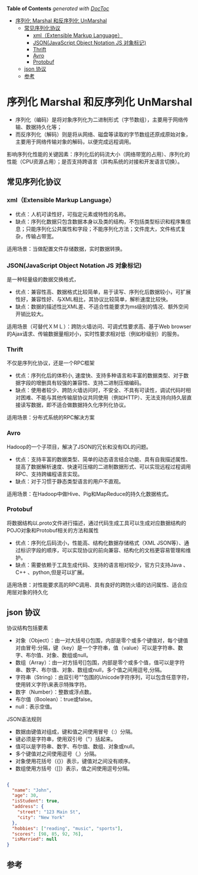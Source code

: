 <!-- START doctoc generated TOC please keep comment here to allow auto update -->
<!-- DON'T EDIT THIS SECTION, INSTEAD RE-RUN doctoc TO UPDATE -->
**Table of Contents**  *generated with [DocToc](https://github.com/thlorenz/doctoc)*

- [序列化 Marshal 和反序列化 UnMarshal](#%E5%BA%8F%E5%88%97%E5%8C%96-marshal-%E5%92%8C%E5%8F%8D%E5%BA%8F%E5%88%97%E5%8C%96-unmarshal)
  - [常见序列化协议](#%E5%B8%B8%E8%A7%81%E5%BA%8F%E5%88%97%E5%8C%96%E5%8D%8F%E8%AE%AE)
    - [xml（Extensible Markup Language）](#xmlextensible-markup-language)
    - [JSON(JavaScript Object Notation JS 对象标记)](#jsonjavascript-object-notation-js-%E5%AF%B9%E8%B1%A1%E6%A0%87%E8%AE%B0)
    - [Thrift](#thrift)
    - [Avro](#avro)
    - [Protobuf](#protobuf)
  - [json 协议](#json-%E5%8D%8F%E8%AE%AE)
  - [参考](#%E5%8F%82%E8%80%83)

<!-- END doctoc generated TOC please keep comment here to allow auto update -->

# 序列化 Marshal 和反序列化 UnMarshal

- 序列化（编码）是将对象序列化为二进制形式（字节数组），主要用于网络传输、数据持久化等；
- 而反序列化（解码）则是将从网络、磁盘等读取的字节数组还原成原始对象，主要用于网络传输对象的解码，以便完成远程调用。

影响序列化性能的关键因素：序列化后的码流大小（网络带宽的占用）、序列化的性能（CPU资源占用）；是否支持跨语言（异构系统的对接和开发语言切换）。

## 常见序列化协议

### xml（Extensible Markup Language）
- 优点：人机可读性好，可指定元素或特性的名称。
- 缺点：序列化数据只包含数据本身以及类的结构，不包括类型标识和程序集信息；只能序列化公共属性和字段；不能序列化方法；文件庞大，文件格式复杂，传输占带宽。

适用场景：当做配置文件存储数据，实时数据转换。

### JSON(JavaScript Object Notation JS 对象标记) 
是一种轻量级的数据交换格式，
- 优点：兼容性高、数据格式比较简单，易于读写、序列化后数据较小，可扩展性好，兼容性好、与XML相比，其协议比较简单，解析速度比较快。
- 缺点：数据的描述性比XML差、不适合性能要求为ms级别的情况、额外空间开销比较大。

适用场景（可替代ＸＭＬ）：跨防火墙访问、可调式性要求高、基于Web browser的Ajax请求、传输数据量相对小，实时性要求相对低（例如秒级别）的服务。

### Thrift
不仅是序列化协议，还是一个RPC框架
- 优点：序列化后的体积小, 速度快、支持多种语言和丰富的数据类型、对于数据字段的增删具有较强的兼容性、支持二进制压缩编码。
- 缺点：使用者较少、跨防火墙访问时，不安全、不具有可读性，调试代码时相对困难、不能与其他传输层协议共同使用（例如HTTP）、无法支持向持久层直接读写数据，即不适合做数据持久化序列化协议。

适用场景：分布式系统的RPC解决方案

### Avro
Hadoop的一个子项目，解决了JSON的冗长和没有IDL的问题。

- 优点：支持丰富的数据类型、简单的动态语言结合功能、具有自我描述属性、提高了数据解析速度、快速可压缩的二进制数据形式、可以实现远程过程调用RPC、支持跨编程语言实现。
- 缺点：对于习惯于静态类型语言的用户不直观。

适用场景：在Hadoop中做Hive、Pig和MapReduce的持久化数据格式。

### Protobuf
将数据结构以.proto文件进行描述，通过代码生成工具可以生成对应数据结构的POJO对象和Protobuf相关的方法和属性
- 优点：序列化后码流小，性能高、结构化数据存储格式（XML JSON等）、通过标识字段的顺序，可以实现协议的前向兼容、结构化的文档更容易管理和维护。
- 缺点：需要依赖于工具生成代码、支持的语言相对较少，官方只支持Java 、C++ 、python,但是可以扩展。

适用场景：对性能要求高的RPC调用、具有良好的跨防火墙的访问属性、适合应用层对象的持久化


## json 协议

协议结构包括要素
- 对象（Object）：由一对大括号{}包围，内部是零个或多个键值对，每个键值对由冒号:分隔，键（key）是一个字符串，值（value）可以是字符串、数字、布尔值、对象、数组或null。
- 数组（Array）：由一对方括号[]包围，内部是零个或多个值，值可以是字符串、数字、布尔值、对象、数组或null，多个值之间用逗号,分隔。
- 字符串（String）：由双引号""包围的Unicode字符序列，可以包含任意字符，使用转义字符\来表示特殊字符。
- 数字（Number）：整数或浮点数。
- 布尔值（Boolean）：true或false。
- null：表示空值。



JSON语法规则
- 数据由键值对组成，键和值之间使用冒号（:）分隔。
- 键必须是字符串，使用双引号（"）括起来。
- 值可以是字符串、数字、布尔值、数组、对象或null。
- 多个键值对之间使用逗号（,）分隔。
- 对象使用花括号（{}）表示，键值对之间没有顺序。
- 数组使用方括号（[]）表示，值之间使用逗号分隔。

```json

{
  "name": "John",
  "age": 30,
  "isStudent": true,
  "address": {
    "street": "123 Main St",
    "city": "New York"
  },
  "hobbies": ["reading", "music", "sports"],
  "scores": [98, 85, 92, 76],
  "isMarried": null
}

```



## 参考


